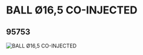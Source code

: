 # BALL Ø16,5  CO-INJECTED
## 95753
![BALL Ø16,5  CO-INJECTED](https://lc-www-live-s.legocdn.com/media/bricks/5/2/4622390.jpg)